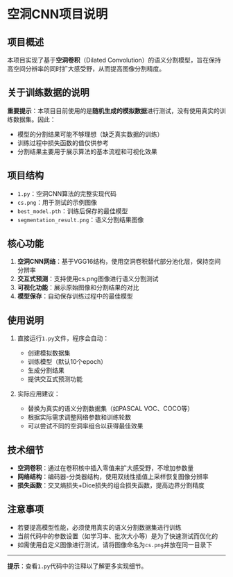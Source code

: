 # 空洞CNN项目说明

## 项目概述
本项目实现了基于**空洞卷积**（Dilated Convolution）的语义分割模型，旨在保持高空间分辨率的同时扩大感受野，从而提高图像分割精度。

## 关于训练数据的说明
**重要提示**：本项目目前使用的是**随机生成的模拟数据**进行测试，没有使用真实的训练数据集。因此：
- 模型的分割结果可能不够理想（缺乏真实数据的训练）
- 训练过程中损失函数的值仅供参考
- 分割结果主要用于展示算法的基本流程和可视化效果

## 项目结构
- `1.py`：空洞CNN算法的完整实现代码
- `cs.png`：用于测试的示例图像
- `best_model.pth`：训练后保存的最佳模型
- `segmentation_result.png`：语义分割结果图像

## 核心功能
1. **空洞CNN网络**：基于VGG16结构，使用空洞卷积替代部分池化层，保持空间分辨率
2. **交互式预测**：支持使用cs.png图像进行语义分割测试
3. **可视化功能**：展示原始图像和分割结果的对比
4. **模型保存**：自动保存训练过程中的最佳模型

## 使用说明
1. 直接运行`1.py`文件，程序会自动：
   - 创建模拟数据集
   - 训练模型（默认10个epoch）
   - 生成分割结果
   - 提供交互式预测功能

2. 实际应用建议：
   - 替换为真实的语义分割数据集（如PASCAL VOC、COCO等）
   - 根据实际需求调整网络参数和训练轮数
   - 可以尝试不同的空洞率组合以获得最佳效果

## 技术细节
- **空洞卷积**：通过在卷积核中插入零值来扩大感受野，不增加参数量
- **网络结构**：编码器-分类器结构，使用双线性插值上采样恢复图像分辨率
- **损失函数**：交叉熵损失+Dice损失的组合损失函数，提高边界分割精度

## 注意事项
- 若要提高模型性能，必须使用真实的语义分割数据集进行训练
- 当前代码中的参数设置（如学习率、批次大小等）是为了快速测试而优化的
- 如需使用自定义图像进行测试，请将图像命名为`cs.png`并放在同一目录下

---
**提示**：查看`1.py`代码中的注释以了解更多实现细节。